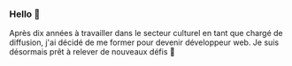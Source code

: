 ### Hello 👋

Après dix années à travailler dans le secteur culturel en tant que chargé de diffusion, j'ai décidé de me former pour devenir développeur web. Je suis désormais prêt à relever de nouveaux défis 🚀
<!--
**AlexMcFly33/AlexMcFly33** is a ✨ _special_ ✨ repository because its `README.md` (this file) appears on your GitHub profile.

Here are some ideas to get you started:

- 🔭 I’m currently working on ...
- 🌱 I’m currently learning ...
- 👯 I’m looking to collaborate on ...
- 🤔 I’m looking for help with ...
- 💬 Ask me about ...
- 📫 How to reach me: ...
- 😄 Pronouns: ...
- ⚡ Fun fact: ...
-->
